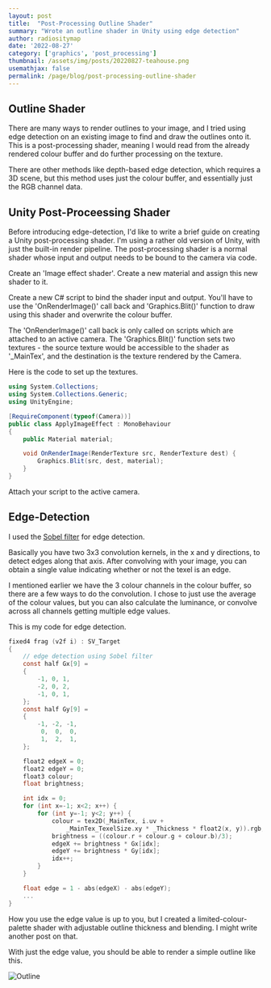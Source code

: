 ```yaml
---
layout: post
title:  "Post-Processing Outline Shader"
summary: "Wrote an outline shader in Unity using edge detection"
author: radiositymap
date: '2022-08-27'
category: ['graphics', 'post_processing']
thumbnail: /assets/img/posts/20220827-teahouse.png
usemathjax: false
permalink: /page/blog/post-processing-outline-shader
---
```


## Outline Shader

There are many ways to render outlines to your image, and I tried using edge detection on an existing image to find and draw the outlines onto it. This is a post-processing shader, meaning I would read from the already rendered colour buffer and do further processing on the texture.

There are other methods like depth-based edge detection, which requires a 3D scene, but this method uses just the colour buffer, and essentially just the RGB channel data.

## Unity Post-Proceessing Shader

Before introducing edge-detection, I'd like to write a brief guide on creating a Unity post-processing shader. I'm using a rather old version of Unity, with just the built-in render pipeline. The post-processing shader is a normal shader whose input and output needs to be bound to the camera via code.

Create an 'Image effect shader'. Create a new material and assign this new shader to it.

Create a new C# script to bind the shader input and output. You'll have to use the 'OnRenderImage()' call back and 'Graphics.Blit()' function to draw using this shader and overwrite the colour buffer.

The 'OnRenderImage()' call back is only called on scripts which are attached to an active camera. The 'Graphics.Blit()' function sets two textures - the source texture would be accessible to the shader as '\_MainTex', and the destination is the texture rendered by the Camera.

Here is the code to set up the textures.

```cs
using System.Collections;
using System.Collections.Generic;
using UnityEngine;

[RequireComponent(typeof(Camera))]
public class ApplyImageEffect : MonoBehaviour
{
    public Material material;

    void OnRenderImage(RenderTexture src, RenderTexture dest) {
        Graphics.Blit(src, dest, material);
    }
}
```

Attach your script to the active camera.

## Edge-Detection

I used the [Sobel filter](https://homepages.inf.ed.ac.uk/rbf/HIPR2/sobel.htm) for edge detection.

Basically you have two 3x3 convolution kernels, in the x and y directions, to detect edges along that axis. After convolving with your image, you can obtain a single value indicating whether or not the texel is an edge.

I mentioned earlier we have the 3 colour channels in the colour buffer, so there are a few ways to do the convolution. I chose to just use the average of the colour values, but you can also calculate the luminance, or convolve across all channels getting multiple edge values.

This is my code for edge detection.

```c
fixed4 frag (v2f i) : SV_Target
{
    // edge detection using Sobel filter
    const half Gx[9] =
    {
        -1, 0, 1,
        -2, 0, 2,
        -1, 0, 1,
    };
    const half Gy[9] =
    {
        -1, -2, -1,
         0,  0,  0,
         1,  2,  1,
    };

    float2 edgeX = 0;
    float2 edgeY = 0;
    float3 colour;
    float brightness;

    int idx = 0;
    for (int x=-1; x<2; x++) {
        for (int y=-1; y<2; y++) {
            colour = tex2D(_MainTex, i.uv +
                _MainTex_TexelSize.xy * _Thickness * float2(x, y)).rgb;
            brightness = ((colour.r + colour.g + colour.b)/3);
            edgeX += brightness * Gx[idx];
            edgeY += brightness * Gy[idx];
            idx++;
        }
    }

    float edge = 1 - abs(edgeX) - abs(edgeY);
    ...
}
```

How you use the edge value is up to you, but I created a limited-colour-palette shader with adjustable outline thickness and blending. I might write another post on that.

With just the edge value, you should be able to render a simple outline like this.

![Outline](/page/assets/img/posts/20220827-outline.png)
